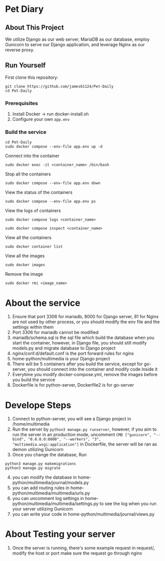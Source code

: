# Pet Diary

## About This Project
We utilize Django as our web server, MariaDB as our database, employ Gunicorn to serve our Django application, and leverage Nginx as our reverse proxy.

## Run Yourself
First clone this repository: 
```
git clone https://github.com/james61124/Pet-Daily
cd Pet-Daily
```

### Prerequisites
1. Install Docker -> run docker-install.sh
2. Configure your own `app.env`

   
### Build the service
```
cd Pet-Daily
sudo docker compose --env-file app.env up -d
```

Connect into the container

```
sudo docker exec -it <container_name> /bin/bash
```

Stop all the containers

```
sudo docker compose --env-file app.env down
```

View the status of the containers

```
sudo docker compose --env-file app.env ps
```

View the logs of containers

```
sudo docker compose logs <container_name>
```
```
sudo docker compose inspect <container_name>
```

View all the containers

```
sudo docker container list
```

View all the images

```
sudo docker images
```

Remove the image

```
sudo docker rmi <image_name>
```

# About the service
1. Ensure that port 3306 for mariadb, 8000 for Django server, 81 for Nginx are not used by other process, or you should modify the env file and the settings within them
2. Port 3306 for mariadb cannot be modified
3. mariadb/schema.sql is the sql file which build the database when you start the container, however, in Django file, you should still modify models.py and migrate database to Django project
4. nginx/conf.d/default.conf is the port forward rules for nginx
5. home-python/multimedia is your Django project
6. There will be 5 containers after you build the service, except for go-server, you should connect into the container and modify code inside it
7. Everytime you modify docker-compose.yml, remove the images before you build the service
8. Dockerfile is for python-server, Dockerfile2 is for go-server

# Develope Steps
1. Connect to python-server, you will see a Django project in /home/multimedia
2. Run the server by ```python3 manage.py runserver```, however, if you aim to run the server in an production mode, uncomment ```CMD ["gunicorn", "--bind", "0.0.0.0:8000", "--workers", "3", "multimedia.wsgi:application"]``` in Dockerfile, the server will be ran as demon utilizing Gunicorn
3. Once you change the database, Run
```
python3 manage.py makemigrations
python3 manage.py migrate
```
4. you can modify the database in home-python/multimedia/journal/models.py
5. you can add routing rules in home-python/multimedia/multimedia/urls.py
6. you can uncomment log settings in home-python/multimedia/multimedia/settings.py to see the log when you run your server utilizing Gunicorn
7. you can write your code in home-python/multimedia/journal/views.py

# About Testing your server
1. Once the server is running, there's some example request in request/, modify the host or port make sure the request go through nginx



